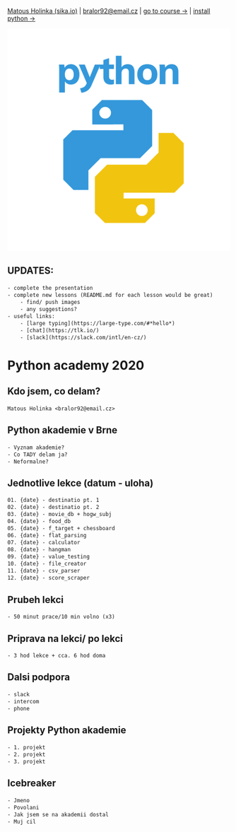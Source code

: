 [Matous Holinka (sika.io)](https://www.linkedin.com/in/matous-holinka/) | <bralor92@email.cz> | [go to course ->](https://engeto.com/) | [install python ->](https://docs.python.org/3/using/index.html)

![](images/python.png)

## UPDATES:
    - complete the presentation
    - complete new lessons (README.md for each lesson would be great)
        - find/ push images
        - any suggestions?
    - useful links:
        - [large typing](https://large-type.com/#*hello*)
        - [chat](https://tlk.io/)
        - [slack](https://slack.com/intl/en-cz/)

# Python academy 2020

## Kdo jsem, co delam?
    Matous Holinka <bralor92@email.cz>

## Python akademie v Brne
    - Vyznam akademie?
    - Co TADY delam ja?
    - Neformalne?

## Jednotlive lekce (datum - uloha)
    01. {date} - destinatio pt. 1
    02. {date} - destinatio pt. 2
    03. {date} - movie_db + hogw_subj
    04. {date} - food_db
    05. {date} - f_target + chessboard
    06. {date} - flat_parsing
    07. {date} - calculator
    08. {date} - hangman
    09. {date} - value_testing
    10. {date} - file_creator
    11. {date} - csv_parser
    12. {date} - score_scraper

## Prubeh lekci
    - 50 minut prace/10 min volno (x3)

## Priprava na lekci/ po lekci
    - 3 hod lekce + cca. 6 hod doma

## Dalsi podpora
    - slack
    - intercom
    - phone

## Projekty Python akademie
    - 1. projekt
    - 2. projekt
    - 3. projekt

## Icebreaker
    - Jmeno
    - Povolani
    - Jak jsem se na akademii dostal
    - Muj cil

